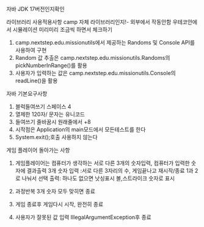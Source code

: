 자바 JDK 17버전인지확인

라이브러리 사용적용사항
camp 자체 라이브러리인지!- 외부에서 작동안함 우테코안에서 시뮬레이션 미리미리 조금씩 하면서 체크하기 
1. camp.nextstep.edu.missionutils에서 제공하는 Randoms 및 Console API를 사용하여 구현
2. Random 값 추출은 camp.nextstep.edu.missionutils.Randoms의 pickNumberInRange()를 활용
3. 사용자가 입력하는 값은 camp.nextstep.edu.missionutils.Console의 readLine()을 활용

자바 기본요구사항
1. 블럭들여쓰기 스페이스 4
2. 열제한 120자/ 문자는 유니코드
3. 들여쓰기 줄바꿈시 원래줄에서 +8
4. 시작점은 Application의 main모드에서 모든테스트를 한다 
5. System.exit();호출 사용하지 않는다

게임 플레이어 돌아가는 사항
1. 게임플레이어는 컴퓨터가 생각하는 서로 다른 3개의 숫자입력, 컴퓨터가 입력한 숫자에 결과출력 3개 숫자
   입력 :서로 다른 3자리의 수, 게임끝나고 재시작/종료 1과 2로 나눠서 선택
   출력: 하나도 없으면 낫싱표시
         볼,스트라이크 숫자로 표시
     
3. 과정반복 3개 숫자 모두 맞히면 종료
4. 게임 종료후 게임다시 시작, 완전히 종료
5. 사용자가 잘못된 값 입력 IllegalArgumentException후 종료


